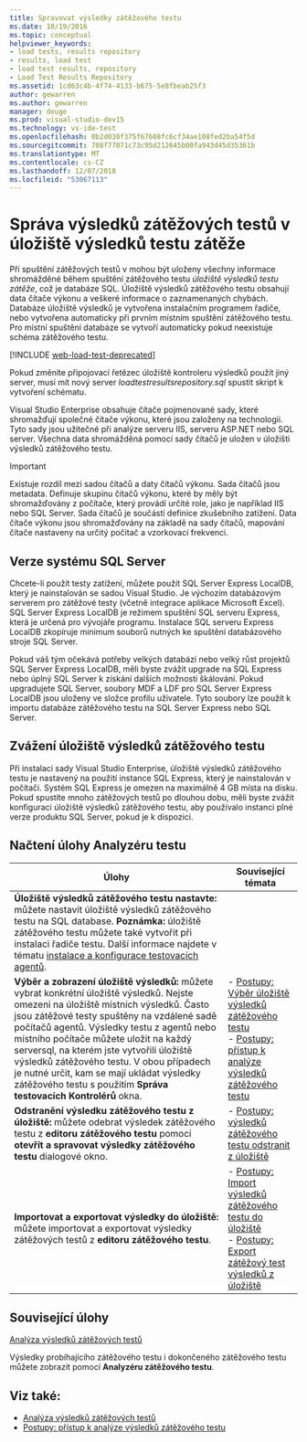 ```yaml
---
title: Spravovat výsledky zátěžového testu
ms.date: 10/19/2016
ms.topic: conceptual
helpviewer_keywords:
- load tests, results repository
- results, load test
- load test results, repository
- Load Test Results Repository
ms.assetid: 1cd63c4b-4f74-4133-b675-5e8fbeab25f3
author: gewarren
ms.author: gewarren
manager: douge
ms.prod: visual-studio-dev15
ms.technology: vs-ide-test
ms.openlocfilehash: 0b2d030f375f67608fc6cf34ae108fed2ba54f5d
ms.sourcegitcommit: 708f77071c73c95d212645b00fa943d45d35361b
ms.translationtype: MT
ms.contentlocale: cs-CZ
ms.lasthandoff: 12/07/2018
ms.locfileid: "53067113"
---
```

# <a name="manage-load-test-results-in-the-load-test-results-repository"></a>Správa výsledků zátěžových testů v úložiště výsledků testu zátěže

Při spuštění zátěžových testů v mohou být uloženy všechny informace shromážděné během spuštění zátěžového testu *úložiště výsledků testu zátěže*, což je databáze SQL. Úložiště výsledků zátěžového testu obsahují data čítače výkonu a veškeré informace o zaznamenaných chybách. Databáze úložiště výsledků je vytvořena instalačním programem řadiče, nebo vytvořena automaticky při prvním místním spuštění zátěžového testu. Pro místní spuštění databáze se vytvoří automaticky pokud neexistuje schéma zátěžového testu.

[!INCLUDE [web-load-test-deprecated](includes/web-load-test-deprecated.md)]

Pokud změníte připojovací řetězec úložiště kontroleru výsledků použít jiný server, musí mít nový server *loadtestresultsrepository.sql* spustit skript k vytvoření schématu.

Visual Studio Enterprise obsahuje čítače pojmenované sady, které shromažďují společné čítače výkonu, které jsou založeny na technologii. Tyto sady jsou užitečné při analýze serveru IIS, serveru ASP.NET nebo SQL server. Všechna data shromážděná pomocí sady čítačů je uložen v úložišti výsledků zátěžového testu.

> [!IMPORTANT]
> Existuje rozdíl mezi sadou čítačů a daty čítačů výkonu. Sada čítačů jsou metadata. Definuje skupinu čítačů výkonu, které by měly být shromažďovány z počítače, který provádí určité role, jako je například IIS nebo SQL Server. Sada čítačů je součástí definice zkušebního zatížení. Data čítače výkonu jsou shromažďovány na základě na sady čítačů, mapování čítače nastaveny na určitý počítač a vzorkovací frekvenci.

## <a name="sql-server-versions"></a>Verze systému SQL Server

 Chcete-li použít testy zatížení, můžete použít SQL Server Express LocalDB, který je nainstalován se sadou Visual Studio. Je výchozím databázovým serverem pro zátěžové testy (včetně integrace aplikace Microsoft Excel). SQL Server Express LocalDB je režimem spuštění SQL serveru Express, která je určená pro vývojáře programu. Instalace SQL serveru Express LocalDB zkopíruje minimum souborů nutných ke spuštění databázového stroje SQL Server.

 Pokud váš tým očekává potřeby velkých databází nebo velký růst projektů SQL Server Express LocalDB, měli byste zvážit upgrade na SQL Express nebo úplný SQL Server k získání dalších možností škálování. Pokud upgradujete SQL Server, soubory MDF a LDF pro SQL Server Express LocalDB jsou uloženy ve složce profilu uživatele. Tyto soubory lze použít k importu databáze zátěžového testu na SQL Server Express nebo SQL Server.

## <a name="load-test-results-store-considerations"></a>Zvážení úložiště výsledků zátěžového testu

 Při instalaci sady Visual Studio Enterprise, úložiště výsledků zátěžového testu je nastavený na použití instance SQL Express, který je nainstalován v počítači. Systém SQL Express je omezen na maximálně 4 GB místa na disku. Pokud spustíte mnoho zátěžových testů po dlouhou dobu, měli byste zvážit konfiguraci úložiště výsledků zátěžového testu, aby používalo instanci plné verze produktu SQL Server, pokud je k dispozici.

## <a name="load-test-analyzer-tasks"></a>Načtení úlohy Analyzéru testu

|Úlohy|Související témata|
|-|-----------------------|
|**Úložiště výsledků zátěžového testu nastavte:** můžete nastavit úložiště výsledků zátěžového testu na SQL database. **Poznámka:** úložiště zátěžového testu můžete také vytvořit při instalaci řadiče testu. Další informace najdete v tématu [instalace a konfigurace testovacích agentů](../test/lab-management/install-configure-test-agents.md).||
|**Výběr a zobrazení úložiště výsledků:** můžete vybrat konkrétní úložiště výsledků. Nejste omezeni na úložiště místních výsledků. Často jsou zátěžové testy spuštěny na vzdálené sadě počítačů agentů. Výsledky testu z agentů nebo místního počítače můžete uložit na každý serversql, na kterém jste vytvořili úložiště výsledků zátěžového testu. V obou případech je nutné určit, kam se mají ukládat výsledky zátěžového testu s použitím **Správa testovacích Kontrolérů** okna.|-   [Postupy: Výběr úložiště výsledků zátěžového testu](../test/how-to-select-a-load-test-results-repository.md)<br />-   [Postupy: přístup k analýze výsledků zátěžového testu](../test/how-to-access-load-test-results-for-analysis.md)|
|**Odstranění výsledku zátěžového testu z úložiště:** můžete odebrat výsledek zátěžového testu z **editoru zátěžového testu** pomocí **otevřít a spravovat výsledky zátěžového testu** dialogové okno.|-   [Postupy: výsledků zátěžového testu odstranit z úložiště](../test/how-to-delete-load-test-results-from-a-repository.md)|
|**Importovat a exportovat výsledky do úložiště:** můžete importovat a exportovat výsledky zátěžových testů z **editoru zátěžového testu**.|-   [Postupy: Import výsledků zátěžového testu do úložiště](../test/how-to-import-load-test-results-into-a-repository.md)<br />-   [Postupy: Export zátěžový test výsledků z úložiště](../test/how-to-export-load-test-results-from-a-repository.md)|

## <a name="related-tasks"></a>Související úlohy

 [Analýza výsledků zátěžových testů](../test/analyze-load-test-results-using-the-load-test-analyzer.md)

 Výsledky probíhajícího zátěžového testu i dokončeného zátěžového testu můžete zobrazit pomocí **Analyzéru zátěžového testu**.

## <a name="see-also"></a>Viz také:

- [Analýza výsledků zátěžových testů](../test/analyze-load-test-results-using-the-load-test-analyzer.md)
- [Postupy: přístup k analýze výsledků zátěžového testu](../test/how-to-access-load-test-results-for-analysis.md)